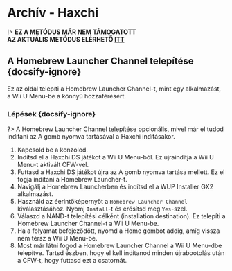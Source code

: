 # Archív - Haxchi

!> **EZ A METÓDUS MÁR NEM TÁMOGATOTT**  
**AZ AKTUÁLIS METÓDUS ELÉRHETŐ [ITT](../../introduction)**

## A Homebrew Launcher Channel telepítése {docsify-ignore}

Ez az oldal telepíti a Homebrew Launcher Channel-t, mint egy alkalmazást, a Wii U Menu-be a könnyű hozzáférésért.

### Lépések {docsify-ignore}

?> A Homebrew Launcher Channel telepítése opcionális, mivel már el tudod indítani az A gomb nyomva tartásával a Haxchi indításakor.

1. Kapcsold be a konzolod.
1. Indítsd el a Haxchi DS játékot a Wii U Menu-ból. Ez újraindítja a Wii U Menu-t aktivált CFW-vel.
1. Futtasd a Haxchi DS játékot újra az A gomb nyomva tartása mellett. Ez el fogja indítani a Homebrew Launcher-t.
1. Navigálj a Homebrew Launcherben és indítsd el a WUP Installer GX2 alkalmazást.
1. Használd az éerintőképernyőt a `Homebrew Launcher Channel` kiválasztásához. Nyomj `Install`-t és erősítsd meg `Yes`-szel.
1. Válaszd a NAND-t telepítési célként (installation destination). Ez telepíti a Homebrew Launcher Channel-t a Wii U Menu-be.
1. Ha a folyamat befejeződött, nyomd a Home gombot addig, amíg vissza nem térsz a Wii U Menu-be.
1. Most már látni fogod a Homebrew Launcher Channel a Wii U Menu-dbe telepítve. Tartsd észben, hogy el kell indítanod minden újrabootolás után a CFW-t, hogy futtasd ezt a csatornát.